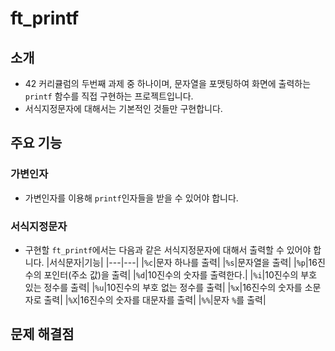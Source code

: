 # ft_printf
## 소개
- 42 커리큘럼의 두번째 과제 중 하나이며, 문자열을 포맷팅하여 화면에 출력하는 `printf` 함수를 직접 구현하는 프로젝트입니다.
- 서식지정문자에 대해서는 기본적인 것들만 구현합니다.
## 주요 기능
### 가변인자
- 가변인자를 이용해 `printf`인자들을 받을 수 있어야 합니다.
### 서식지정문자
- 구현할 `ft_printf`에서는 다음과 같은 서식지정문자에 대해서 출력할 수 있어야 합니다.
  |서식문자|기능|
  |---|---|
  |`%c`|문자 하나를 출력|
  |`%s`|문자열을 출력|
  |`%p`|16진수의 포인터(주소 값)을 출력|
  |`%d`|10진수의 숫자를 출력한다.|
  |`%i`|10진수의 부호 있는 정수를 출력|
  |`%u`|10진수의 부호 없는 정수를 출력|
  |`%x`|16진수의 숫자를 소문자로 출력|
  |`%X`|16진수의 숫자를 대문자를 출력|
  |`%%`|문자 `%`를 출력|
## 문제 해결점
